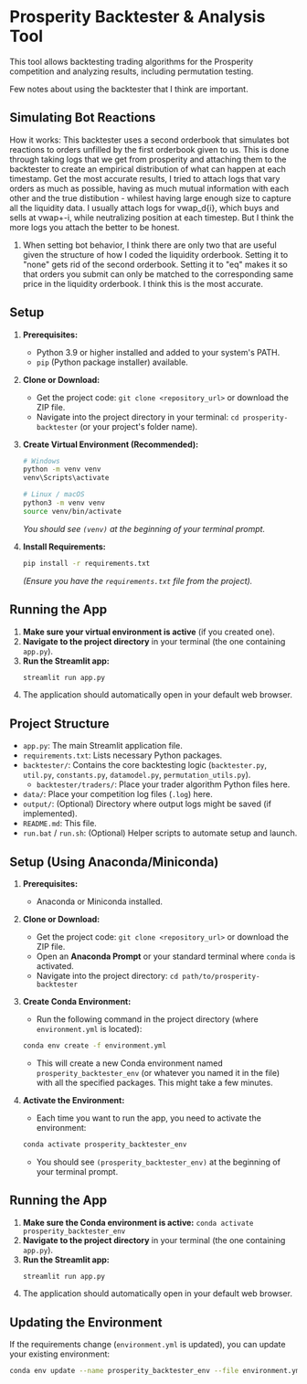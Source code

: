 # Prosperity Backtester & Analysis Tool

This tool allows backtesting trading algorithms for the Prosperity competition and analyzing results, including permutation testing.

Few notes about using the backtester that I think are important.


## Simulating Bot Reactions

How it works: This backtester uses a second orderbook that simulates bot reactions to orders unfilled by the first orderbook given to us. This is done through taking logs that we get from prosperity and attaching them to the backtester to create an empirical distribution of what can happen at each timestamp. Get the most accurate results, I tried to attach logs that vary orders as much as possible, having as much mutual information with each other and the true distibution - whilest having large enough size to capture all the liquidity data. I usually attach logs for vwap_d{i}, which buys and sells at vwap+-i, while neutralizing position at each timestep. But I think the more logs you attach the better to be honest.

1. When setting bot behavior, I think there are only two that are useful given the structure of how I coded the liquidity orderbook. Setting it to "none" gets rid of the second orderbook. Setting it to "eq" makes it so that orders you submit can only be matched to the corresponding same price in the liquidity orderbook. I think this is the most accurate.



## Setup

1.  **Prerequisites:**
    *   Python 3.9 or higher installed and added to your system's PATH.
    *   `pip` (Python package installer) available.

2.  **Clone or Download:**
    *   Get the project code: `git clone <repository_url>` or download the ZIP file.
    *   Navigate into the project directory in your terminal: `cd prosperity-backtester` (or your project's folder name).

3.  **Create Virtual Environment (Recommended):**
    ```bash
    # Windows
    python -m venv venv
    venv\Scripts\activate

    # Linux / macOS
    python3 -m venv venv
    source venv/bin/activate
    ```
    *You should see `(venv)` at the beginning of your terminal prompt.*

4.  **Install Requirements:**
    ```bash
    pip install -r requirements.txt
    ```
    *(Ensure you have the `requirements.txt` file from the project).*

## Running the App

1.  **Make sure your virtual environment is active** (if you created one).
2.  **Navigate to the project directory** in your terminal (the one containing `app.py`).
3.  **Run the Streamlit app:**
    ```bash
    streamlit run app.py
    ```
4.  The application should automatically open in your default web browser.

## Project Structure

*   `app.py`: The main Streamlit application file.
*   `requirements.txt`: Lists necessary Python packages.
*   `backtester/`: Contains the core backtesting logic (`backtester.py`, `util.py`, `constants.py`, `datamodel.py`, `permutation_utils.py`).
    *   `backtester/traders/`: Place your trader algorithm Python files here.
*   `data/`: Place your competition log files (`.log`) here.
*   `output/`: (Optional) Directory where output logs might be saved (if implemented).
*   `README.md`: This file.
*   `run.bat` / `run.sh`: (Optional) Helper scripts to automate setup and launch.



## Setup (Using Anaconda/Miniconda)

1.  **Prerequisites:**
    *   Anaconda or Miniconda installed.

2.  **Clone or Download:**
    *   Get the project code: `git clone <repository_url>` or download the ZIP file.
    *   Open an **Anaconda Prompt** or your standard terminal where `conda` is activated.
    *   Navigate into the project directory: `cd path/to/prosperity-backtester`

3.  **Create Conda Environment:**
    *   Run the following command in the project directory (where `environment.yml` is located):
      ```bash
      conda env create -f environment.yml
      ```
    *   This will create a new Conda environment named `prosperity_backtester_env` (or whatever you named it in the file) with all the specified packages. This might take a few minutes.

4.  **Activate the Environment:**
    *   Each time you want to run the app, you need to activate the environment:
      ```bash
      conda activate prosperity_backtester_env
      ```
    *   You should see `(prosperity_backtester_env)` at the beginning of your terminal prompt.

## Running the App

1.  **Make sure the Conda environment is active:** `conda activate prosperity_backtester_env`
2.  **Navigate to the project directory** in your terminal (the one containing `app.py`).
3.  **Run the Streamlit app:**
    ```bash
    streamlit run app.py
    ```
4.  The application should automatically open in your default web browser.

## Updating the Environment

If the requirements change (`environment.yml` is updated), you can update your existing environment:
```bash
conda env update --name prosperity_backtester_env --file environment.yml --prune